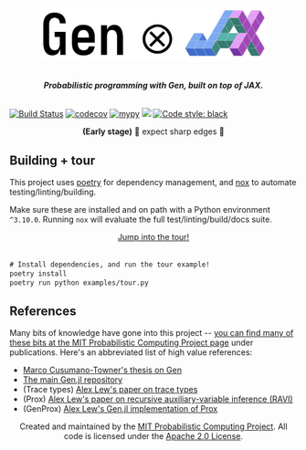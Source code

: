 <br>
<p align="center">
<img width="400px" src="logo.png"/>
</p>
<br>

<div align="center">
<b><i>Probabilistic programming with Gen, built on top of JAX.</i></b>
</div>
<br>

[![Build Status](https://github.com/probcomp/genjax/actions/workflows/ci.yml/badge.svg)](https://github.com/probcomp/genjax/actions)
[![codecov](https://codecov.io/github/probcomp/genjax/branch/main/graph/badge.svg?token=I9TAV92KN7)](https://codecov.io/github/probcomp/genjax)
[![mypy](https://github.com/probcomp/genjax/actions/workflows/mypy.yml/badge.svg)](https://github.com/probcomp/genjax/actions)
[![](https://img.shields.io/badge/docs-stable-blue.svg)](https://probcomp.github.io/genjax/)
[![Code style: black](https://img.shields.io/badge/code%20style-black-000000.svg)](https://github.com/psf/black)

<div align="center">
<b>(Early stage)</b> 🔪 expect sharp edges 🔪
</div>

## Building + tour

This project uses [poetry](https://python-poetry.org/) for dependency management, and [nox](https://nox.thea.codes/en/stable/) to automate testing/linting/building.

Make sure these are installed and on path with a Python environment `^3.10.0`. Running `nox` will evaluate the full test/linting/build/docs suite.

<div align="center">
<a href="/examples/tour.py">Jump into the tour!</a>
<br>
<br>
</div>

```
# Install dependencies, and run the tour example!
poetry install
poetry run python examples/tour.py
```

## References

Many bits of knowledge have gone into this project -- [you can find many of these bits at the MIT Probabilistic Computing Project page](http://probcomp.csail.mit.edu/) under publications. Here's an abbreviated list of high value references:

- [Marco Cusumano-Towner's thesis on Gen](https://www.mct.dev/assets/mct-thesis.pdf)
- [The main Gen.jl repository](https://github.com/probcomp/Gen.jl)
- (Trace types) [Alex Lew's paper on trace types](https://dl.acm.org/doi/10.1145/3371087)
- (Prox) [Alex Lew's paper on recursive auxiliary-variable inference (RAVI)](https://arxiv.org/abs/2203.02836)
- (GenProx) [Alex Lew's Gen.jl implementation of Prox](https://github.com/probcomp/GenProx.jl)

<div align="center">
Created and maintained by the <a href="http://probcomp.csail.mit.edu/">MIT Probabilistic Computing Project</a>. All code is licensed under the <a href="LICENSE">Apache 2.0 License</a>.
</div>
